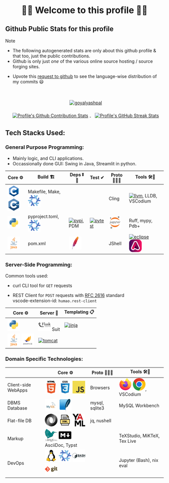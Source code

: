 <!--
2024-09-18
 -->

<!--

latest commit id: 2f0ab29740 ('24-09-19)
https://raw.githubusercontent.com/github/explore/main/topics/nodejs/nodejs.png


<link rel="stylesheet" type='text/css'
  href="https://cdn.jsdelivr.net/gh/devicons/devicon@latest/devicon.min.css"
/>

<style>
  table i { font-size: xxx-large; vertical-align: middle; }
</style>


    <i class="devicon-c-plain colored"></i> <i class="devicon-cplusplus-plain colored"></i>

  -->



<h1 align="center">🌻🌺 Welcome to this profile 🪷🌹</h1>




## Github Public Stats for this profile

> [!NOTE]
> * The following autogenerated stats are only about this github profile & that too, just the public contributions.
> * Github is only just _one_ of the various online source hosting / source forging sites.


[user-lang-info]: https://github.com/orgs/community/discussions/18230

* Upvote this [request to github][user-lang-info] to see the language-wise distribution of my commits 😃


<br/>


<p align="center">
&nbsp;
<a
  href="https://github.com/ryo-ma/github-profile-trophy"
  aria-details="https://github-profile-trophy.vercel.app"
>
  <img alt="goyalyashpal"
    style="vertical-align: middle; margin:5px"
    src="https://github-profile-trophy.vercel.app/?username=goyalyashpal&title=-Stars,-Reviews,-Followers&column=-1&margin-w=25&margin-h=25&theme=onedark"
  />
</a>
</p>

  <!-- align="center" float:center; -->

<!--
* The width of the github profile readme is 780px
* ( 5 * 2 ) * 2 = 10px in margins
* 372 + 300 = 672px in image
 -->

<p align="center">
&nbsp;
<a
  href="https://github-readme-stats.vercel.app/"
>
  <img width=300px
    alt="Profile's Github Contribution Stats"
    style="vertical-align: middle; margin:5px"
    src="https://github-readme-stats.vercel.app/api?username=goyalyashpal&show_icons=true&locale=en&show=prs_merged&hide=stars,prs&hide_rank=true&cache_seconds=86400&theme=onedark"
    />
</a>
&nbsp;
<a
  href="https://git.io/streak-stats"
  aria-details="https://github-readme-streak-stats.herokuapp.com/demo/"
>
  <img width=372px
    alt="Profile's GitHub Streak Stats"
    style="vertical-align: middle; margin:5px;"
    src="https://github-readme-streak-stats.herokuapp.com?user=goyalyashpal&theme=onedark&date_format=%5BY%20%5DM%20j&mode=weekly&hide_current_streak=false&card_width=450px"
  />
  <!-- Default Streak Stats width is 495px -->
</a>
</p>




## Tech Stacks Used:




### General Purpose Programming:

* Mainly logic, and CLI applications.
* Occassionally done GUI: Swing in Java, Streamlit in python.


<table>

<thead>
<tr>
  <th>Core ⚙</th> <th>Build 🏗</th> <th>Deps ⏬🧳</th> <th>Test ✔</th> <th>Proto 🏃‍♀️‍➡️</th> <th>Tools 🛠🧰</th>
</tr>
</thead>

<tbody>

<tr>
  <td>
    <!-- <img alt="Static Badge" src="https://img.shields.io/badge/C-000?style=for-the-badge&logo=c"> -->
    <a title="C language" href="https://github.com/topics/c"/><img alt="c" width=40 src="https://raw.githubusercontent.com/github/explore/main/topics/c/c.png"></a>
    <a title="C++" href="https://github.com/topics/cpp"/><img alt="cpp" width=40 src="https://raw.githubusercontent.com/github/explore/main/topics/cpp/cpp.png"></a>

  </td>
  <td> Makefile, Make,
    <a title="Nix package manager" href="https://github.com/topics/nix"/><img alt="nix" width=40 src="https://raw.githubusercontent.com/github/explore/main/topics/nix/nix.png"></a>
  </td>
  <td>   </td>
  <td>   </td>
  <td> Cling  </td>
  <td>
    <a title="LLVM Compiler toolchain" href="https://github.com/topics/llvm"/><img alt="llvm" width=40 src="https://raw.githubusercontent.com/github/explore/main/topics/llvm/llvm.png"></a>, LLDB, VSCodium
  </td>
</tr>

<tr>
  <td>
    <a title="Python" href="https://github.com/topics/python"/><img alt="python" width=40 src="https://raw.githubusercontent.com/github/explore/main/topics/python/python.png"></a>
  </td>
  <td>
    pyproject.toml,
    <a title="Nix package manager" href="https://github.com/topics/nix"/><img alt="nix" width=40 src="https://raw.githubusercontent.com/github/explore/main/topics/nix/nix.png"></a>
  </td>
  <td>
    <a title="PyPI: Python Package Index" href="https://github.com/topics/pypi"/><img alt="pypi" width=40 src="https://raw.githubusercontent.com/github/explore/main/topics/pypi/pypi.png"></a>, PDM
  </td>
  <td>
    <a title="Pytest Python testing framework" href="https://github.com/topics/pytest"/><img alt="pytest" width=40 src="https://raw.githubusercontent.com/github/explore/main/topics/pytest/pytest.png"></a>
  </td>
  <td>
    <a title="Jupyter" href="https://github.com/topics/jupyter"/><img alt="jupyter" width=40 src="https://raw.githubusercontent.com/github/explore/main/topics/jupyter-notebook/jupyter-notebook.png"></a>
  </td>
  <td> Ruff, mypy, Pdb+  </td>
</tr>

<tr>
  <td>
    <a title="Java" href="https://github.com/topics/java"/><img alt="java" width=40 src="https://raw.githubusercontent.com/github/explore/main/topics/java/java.png"></a>
  </td>
  <td> pom.xml  </td>
  <td>
    <a title="Apache Maven" href="https://github.com/topics/maven"/><img alt="maven" width=40 src="https://raw.githubusercontent.com/github/explore/main/topics/maven/maven.png"></a>
  </td>
  <td>   </td>
  <td> JShell  </td>
  <td>
    <a title="Eclipse IDE" href="https://github.com/topics/eclipse"/><img alt="eclipse" width=40 src="https://raw.githubusercontent.com/github/explore/main/topics/eclipse/eclipse.png"></a>
    <a title="Adoptium Temurin JDK" href="https://github.com/topics/adoptium"/><img alt="adoptium" width=40 src="https://raw.githubusercontent.com/github/explore/main/topics/adoptium/adoptium.png"></a>
  </td>
</tr>

</tbody>

</table>




### Server-Side Programming:

[RFC 2616]: http://www.w3.org/Protocols/rfc2616/rfc2616-sec5.html "HTTP/1.1: Request"
[RFC 9110]: https://www.rfc-editor.org/rfc/rfc9110.html "RFC 9110: HTTP Semantics"

Common tools used:

* curl CLI tool for `GET` requests

* REST Client for `POST` requests with [RFC 2616] standard \
  vscode-extension-id: `humao.rest-client`

<!--
* httpYac - Rest Client: vscode-extension-id: `anweber.vscode-httpyac`

* Thunder Client: vscode-extension-id: `rangav.vscode-thunder-client`
 -->



<table>

<thead>
<tr>
  <th>Core ⚙</th> <th>Server 📡</th> <th>Templating 📋</th>
</tr>
</thead>

<tbody>

<tr>
  <td>
    <a title="Python" href="https://github.com/topics/python"/><img alt="python" width=40 src="https://raw.githubusercontent.com/github/explore/main/topics/python/python.png"></a>
  </td>
  <td>
    <a title="Flask micro-web framework" href="https://github.com/topics/flask"/><img alt="flask" width=40 src="https://raw.githubusercontent.com/github/explore/main/topics/flask/flask.png"></a> Suit
  </td>
  <td>
    <a title="Jinja templating engine" href="https://github.com/topics/jinja"/><img alt="jinja" width=40 src="https://raw.githubusercontent.com/github/explore/main/topics/jinja/jinja.png"></a>
  </td>
</tr>

<tr>
  <td>
    <a title="Java" href="https://github.com/topics/java"/><img alt="java" width=40 src="https://raw.githubusercontent.com/github/explore/main/topics/java/java.png"></a>
    <a title="Jakarta EE" href="https://github.com/topics/jakarta-ee"/><img alt="jakarta-ee" width=40 src="https://raw.githubusercontent.com/github/explore/main/topics/jakarta-ee/jakarta-ee.png"></a>
  </td>
  <td>
    <a title="Apache Tomcat" href="https://github.com/topics/tomcat"/><img alt="tomcat" width=40 src="https://raw.githubusercontent.com/github/explore/main/topics/tomcat/tomcat.png"></a>
  </td>
  <td>
  </td>
</tr>

</tbody>

</table>




### Domain Specific Technologies:

<table>

<thead>
<tr>
  <th></th> <th>Core ⚙</th> <th>Proto 🏃‍♀️‍➡️</th> <th>Tools 🛠🧰</th>
</tr>
</thead>

<tbody>

<tr>
  <td> Client-side WebApps  </td>
  <td>
    <a title="HTML5" href="https://github.com/topics/html5"/><img alt="html5" width=40 src="https://raw.githubusercontent.com/github/explore/main/topics/html/html.png"></a>
    <a title="CSS: Cascading Style Sheets" href="https://github.com/topics/css3"/><img alt="css3" width=40 src="https://raw.githubusercontent.com/github/explore/main/topics/css/css.png"></a>
    <a title="JavaScript" href="https://github.com/topics/javascript"/><img alt="javascript" width=40 src="https://raw.githubusercontent.com/github/explore/main/topics/javascript/javascript.png"></a>
  </td>
  <td> Browsers  </td>
  <td>
    <a title="Firefox Browser" href="https://github.com/topics/firefox"/><img alt="firefox" width=40 src="https://raw.githubusercontent.com/github/explore/main/topics/firefox/firefox.png"></a>
    <a title="Chromium based browsers" href="https://github.com/topics/chrome"/><img alt="chrome" width=40 src="https://raw.githubusercontent.com/github/explore/main/topics/chrome/chrome.png"></a>, VSCodium
  </td>
</tr>

<tr>
  <td> DBMS Database  </td>
  <td>
    <a title="MySQL DBMS" href="https://github.com/topics/mysql"/><img alt="mysql" width=40 src="https://raw.githubusercontent.com/github/explore/main/topics/mysql/mysql.png"></a>
    <a title="SQLite Serverless RDBMS" href="https://github.com/topics/sqlite"/><img alt="sqlite" width=40 src="https://raw.githubusercontent.com/github/explore/main/topics/sqlite/sqlite.png"></a>
  </td>
  <td> mysql, sqlite3  </td>
  <td> MySQL Workbench  </td>
</tr>

<tr>
  <td> Flat-file DB  </td>
  <td>
    <a title="JSON data interchange format" href="https://github.com/topics/json"/><img alt="json" width=40 src="https://raw.githubusercontent.com/github/explore/main/topics/json/json.png"></a>
    <a title="XML eXtensible Markup Language" href="https://github.com/topics/xml"/><img alt="xml" width=40 src="https://raw.githubusercontent.com/github/explore/main/topics/xml/xml.png"></a>
    <a title="YAML data serialization language" href="https://github.com/topics/yaml"/><img alt="yaml" width=40 src="https://raw.githubusercontent.com/github/explore/main/topics/yaml/yaml.png"></a>
  </td>
  <td> jq, nushell  </td>
  <td>  </td>
</tr>

<tr>
  <td> Markup  </td>
  <td>
    <a title="LaTeX document preparation system" href="https://github.com/topics/latex"/><img alt="latex" width=40 src="https://raw.githubusercontent.com/github/explore/main/topics/latex/latex.png"></a>
    <a title="Markdown plaintext formatting to HTML conversion" href="https://github.com/topics/markdown"/><img alt="markdown" width=40 src="https://raw.githubusercontent.com/github/explore/main/topics/markdown/markdown.png"></a>
    AsciiDoc, Typst
  </td>
  <td>   </td>
  <td> TeXStudio, MiKTeX, Tex Live  </td>
</tr>

<tr>
  <td> DevOps  </td>
  <td>
    <a title="linux" href="https://github.com/topics/linux"/><img alt="linux" width=40 src="https://raw.githubusercontent.com/github/explore/main/topics/linux/linux.png"></a>
    <a title="nix" href="https://github.com/topics/nix"/><img alt="nix" width=40 src="https://raw.githubusercontent.com/github/explore/main/topics/nix/nix.png"></a>
    <a title="bash" href="https://github.com/topics/bash"/><img alt="bash" width=40 src="https://raw.githubusercontent.com/github/explore/main/topics/bash/bash.png"></a>
    <a title="git" href="https://github.com/topics/git"/><img alt="git" width=40 src="https://raw.githubusercontent.com/github/explore/main/topics/git/git.png"></a>
  </td>
  <td>   </td>
  <td> Jupyter (Bash), nix eval  </td>
</tr>

</tbody>

</table>
